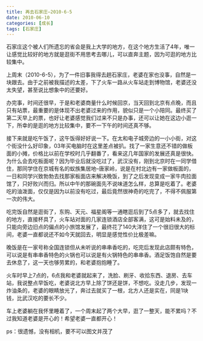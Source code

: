 ```yaml
---
title: 再去石家庄—2010-6-5
date: 2010-06-10
categories: [成长]
tags: [石家庄]
---
```


石家庄这个被人们所遗忘的省会是我上大学的地方，在这个地方生活了4年，唯一让感觉比较好的地方就是逛街不用思考去哪儿，可以直奔主题，因为可逛的地方比较集中。

上周末（2010-6-5），为了一件旧事我得去趟石家庄，老婆在家也没事，自然是一块跟去。由于之前被我描述的太差，下了火车一路从火车站走到博物馆，老婆还没太失望，甚至说比想象中的还要好。

办完事，时间还很早，于是和老婆商量什么时候回京，当天回到北京有点晚，而且只有站票，最重要的是体现不出老婆过来的作用，貌似只是一个小陪同。最终买了第二天早上的票，也好让老婆感觉我们过来不只是办事，还可以让她在这边小逛一下，所幸的是逛的地方比较集中，要不一下午的时间还真不够。

接下来就是吃午饭了，这午饭得好好说一下。在太和电子城旁边的一小小街，对这个街没什么好印象，03年买电脑时在这里差点被扒。找了一家生意还不错的做板面的小摊，价格比以前在学校时几乎翻番了，看来这几年国家的发展还真是很快。为什么会去吃板面呢？因为毕业后就没吃过了，武汉没有，刚到北京时在一同学借住，那同学住在京城有名的蚁族集居地–唐家岭，说是在村北边有一家做板面的，一日和同学兴致勃勃去找那家板面店来解决晚饭，到了之后发现变成一家牛肉拉面馆了，只好败兴而归。所以中午的那碗面先不说味道怎么样，总算是吃着了。老婆吃的油泼面，仅仅是因为以前没有吃过，最后竟然很神奇的吃完了，不得不佩服第一次的伟大。

吃完饭自然是逛街了，东购、天元、福星阁等一通瞎逛后到了5点多了，就去找住的地方，直接杯具了，火车站对面的几家连锁酒店全部客满，这可是始料未及的，只能向旁边旧点的偏点的小旅馆发展了，最终花了140大洋住了一个很旧很大的标间，老婆一直都说还不如今天就回去，明显是感觉性价比极差嘛。

晚饭是在一家号称全国连锁但从未听说的串串香吃的，吃完后发现此店颇有特色，可以说是有串串香特色的火锅也可以说是有火锅特色的串串香。酒足饭饱自然是要去休息了，这一天也够劳累的，和老婆抱抱睡了。

火车时早上7点的，6点我和老婆就起来了，洗脸、刷牙、收拾东西、退房、去车站，我说整点早饭吃，老婆说北方早上除了饼还是饼，不想吃。没走几步，发现一炸油条的，老婆的眼睛放光了，奔过去就买了一根，北方人还是实在，同是1块钱，比武汉吃的要长不少。

车上老婆躺在我怀里睡着了，一个周末起了两个大早，逛了一整天，能不累吗？不过我知道老婆是开心的！希望老婆一直都开心！

ps：很遗憾，没有相机，要不可以图文并茂了

